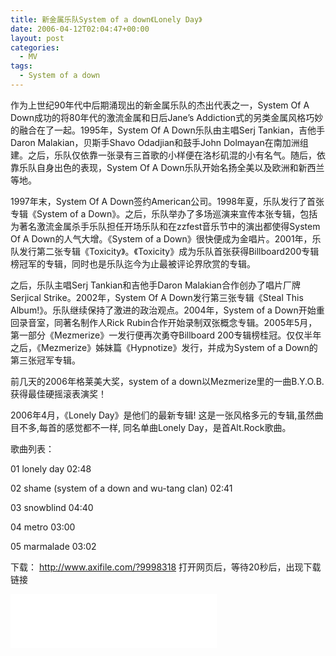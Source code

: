 ```yaml
---
title: 新金属乐队System of a down《Lonely Day》
date: 2006-04-12T02:04:47+00:00
layout: post
categories:
  - MV
tags:
  - System of a down
---
```


作为上世纪90年代中后期涌现出的新金属乐队的杰出代表之一，System Of A Down成功的将80年代的激流金属和日后Jane&#8217;s Addiction式的另类金属风格巧妙的融合在了一起。1995年，System Of A Down乐队由主唱Serj Tankian，吉他手Daron Malakian，贝斯手Shavo Odadjian和鼓手John Dolmayan在南加洲组建。之后，乐队仅依靠一张录有三首歌的小样便在洛杉矶混的小有名气。随后，依靠乐队自身出色的表现，System Of A Down乐队开始名扬全美以及欧洲和新西兰等地。

1997年末，System Of A Down签约American公司。1998年夏，乐队发行了首张专辑《System of a Down》。之后，乐队举办了多场巡演来宣传本张专辑，包括为著名激流金属杀手乐队担任开场乐队和在zzfest音乐节中的演出都使得System Of A Down的人气大增。《System of a Down》很快便成为金唱片。2001年，乐队发行第二张专辑《Toxicity》。《Toxicity》成为乐队首张获得Billboard200专辑榜冠军的专辑，同时也是乐队迄今为止最被评论界欣赏的专辑。

之后，乐队主唱Serj Tankian和吉他手Daron Malakian合作创办了唱片厂牌Serjical Strike。2002年，System Of A Down发行第三张专辑《Steal This Album!》。乐队继续保持了激进的政治观点。2004年，System of a Down开始重回录音室，同著名制作人Rick Rubin合作开始录制双张概念专辑。2005年5月，第一部分《Mezmerize》一发行便再次勇夺Billboard 200专辑榜桂冠。仅仅半年之后，《Mezmerize》姊妹篇《Hypnotize》发行，并成为System of a Down的第三张冠军专辑。

前几天的2006年格莱美大奖，system of a down以Mezmerize里的一曲B.Y.O.B.获得最佳硬摇滚表演奖！

2006年4月，《Lonely Day》是他们的最新专辑! 这是一张风格多元的专辑,虽然曲目不多,每首的感觉都不一样, 同名单曲Lonely Day，是首Alt.Rock歌曲。

歌曲列表：

01 lonely day 02:48

02 shame (system of a down and wu-tang clan) 02:41

03 snowblind 04:40

04 metro 03:00

05 marmalade 03:02

下载： <http://www.axifile.com/?9998318> 打开网页后，等待20秒后，出现下载链接

<iframe frameborder="no" border="0" marginwidth="0" marginheight="0" width=330 height=86 src="//music.163.com/outchain/player?type=2&id=21719375&auto=1&height=66"></iframe>